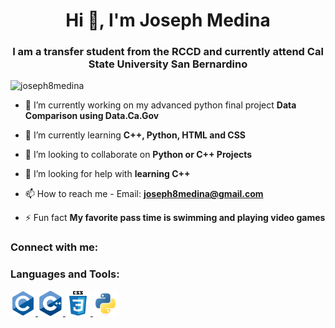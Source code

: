 <h1 align="center">Hi 👋, I'm Joseph Medina</h1>
<h3 align="center">I am a transfer student from the RCCD and currently attend Cal State University San Bernardino</h3>

<p align="left"> <img src="https://komarev.com/ghpvc/?username=joseph8medina&label=Profile%20views&color=0e75b6&style=flat" alt="joseph8medina" /> </p>

- 🔭 I’m currently working on my advanced python final project **Data Comparison using Data.Ca.Gov**

- 🌱 I’m currently learning **C++, Python, HTML and CSS**

- 👯 I’m looking to collaborate on **Python or C++ Projects**

- 🤝 I’m looking for help with **learning C++**

- 📫 How to reach me - Email: **joseph8medina@gmail.com**

- ⚡ Fun fact **My favorite pass time is swimming and playing video games**

<h3 align="left">Connect with me:</h3>
<p align="left">
</p>

<h3 align="left">Languages and Tools:</h3>
<p align="left"> <a href="https://www.cprogramming.com/" target="_blank" rel="noreferrer"> <img src="https://raw.githubusercontent.com/devicons/devicon/master/icons/c/c-original.svg" alt="c" width="40" height="40"/> </a> <a href="https://www.w3schools.com/cpp/" target="_blank" rel="noreferrer"> <img src="https://raw.githubusercontent.com/devicons/devicon/master/icons/cplusplus/cplusplus-original.svg" alt="cplusplus" width="40" height="40"/> </a> <a href="https://www.w3schools.com/css/" target="_blank" rel="noreferrer"> <img src="https://raw.githubusercontent.com/devicons/devicon/master/icons/css3/css3-original-wordmark.svg" alt="css3" width="40" height="40"/> </a> <a href="https://www.python.org" target="_blank" rel="noreferrer"> <img src="https://raw.githubusercontent.com/devicons/devicon/master/icons/python/python-original.svg" alt="python" width="40" height="40"/> </a> </p>


